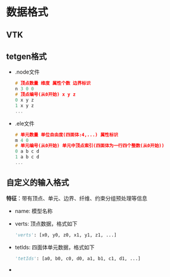 # 数据格式

## VTK

## tetgen格式

- .node文件

  ```c++
  # 顶点数量 维度 属性个数 边界标识
  n 3 0 0
  # 顶点编号(从0开始) x y z
  0 x y z
  1 x y z
  ...
  ```

- .ele文件

  ```c++
  # 单元数量 单位自由度(四面体:4,...) 属性标识
  m 4 0
  # 单元编号(从0开始) 单元中顶点索引(四面体为一行四个整数(从0开始))
  0 a b c d
  1 a b c d
  ...
  ```

## 自定义的输入格式

**特征**：带有顶点、单元、边界、纤维、约束分组预处理等信息

- name: 模型名称

- verts: 顶点数据，格式如下

  ```python
  'verts': [x0, y0, z0, x1, y1, z1, ...]
  ```

- tetIds: 四面体单元数据，格式如下

  ```python
  'tetIds': [a0, b0, c0, d0, a1, b1, c1, d1, ...]
  ```

- 